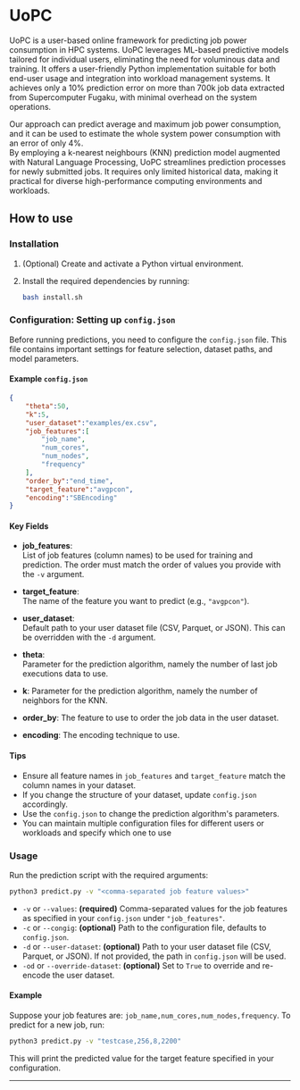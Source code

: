 # UoPC 

UoPC is a user-based online framework for predicting job power consumption in HPC systems. UoPC leverages ML-based predictive models tailored for individual users, eliminating the need for voluminous data and training. It offers a user-friendly Python implementation suitable for both end-user usage and integration into workload management systems.
It achieves only a 10% prediction error on more than 700k job data extracted from Supercomputer Fugaku, with minimal overhead on the system operations. 

Our approach can predict average and maximum job power consumption, and it can be used to estimate the whole system power consumption with an error of only 4%.  
By employing a k-nearest neighbours (KNN) prediction model augmented with Natural Language Processing, UoPC streamlines prediction processes for newly submitted jobs. It requires only limited historical data, making it practical for diverse high-performance computing environments and workloads.

## How to use

### Installation

1. (Optional) Create and activate a Python virtual environment.
2. Install the required dependencies by running:

   ```sh
   bash install.sh
   ```

### Configuration: Setting up `config.json`

Before running predictions, you need to configure the `config.json` file. This file contains important settings for feature selection, dataset paths, and model parameters.

#### Example `config.json`

```json
{
    "theta":50,
    "k":5,
    "user_dataset":"examples/ex.csv",
    "job_features":[
        "job_name",
        "num_cores",
        "num_nodes",
        "frequency"
    ],
    "order_by":"end_time",
    "target_feature":"avgpcon",
    "encoding":"SBEncoding"
}
```

#### Key Fields

- **job_features**:  
  List of job features (column names) to be used for training and prediction. The order must match the order of values you provide with the `-v` argument.

- **target_feature**:  
  The name of the feature you want to predict (e.g., `"avgpcon"`).

- **user_dataset**:  
  Default path to your user dataset file (CSV, Parquet, or JSON). This can be overridden with the `-d` argument.

- **theta**:  
  Parameter for the prediction algorithm, namely the number of last job executions data to use.

- **k**:
  Parameter for the prediction algorithm, namely the number of neighbors for the KNN.

- **order_by**:
  The feature to use to order the job data in the user dataset.
- **encoding**:
  The encoding technique to use.

#### Tips

- Ensure all feature names in `job_features` and `target_feature` match the column names in your dataset.
- If you change the structure of your dataset, update `config.json` accordingly.
- Use the `config.json` to change the prediction algorithm's parameters.
- You can maintain multiple configuration files for different users or workloads and specify which one to use 

### Usage

Run the prediction script with the required arguments:

```sh
python3 predict.py -v "<comma-separated job feature values>" 
```

- `-v` or `--values`: **(required)** Comma-separated values for the job features as specified in your `config.json` under `"job_features"`.
- `-c` or `--congig`: **(optional)** Path to the configuration file, defaults to `config.json`.
- `-d` or `--user-dataset`: **(optional)** Path to your user dataset file (CSV, Parquet, or JSON). If not provided, the path in `config.json` will be used.
- `-od` or `--override-dataset`: **(optional)** Set to `True` to override and re-encode the user dataset.

#### Example

Suppose your job features are: `job_name,num_cores,num_nodes,frequency`. To predict for a new job, run:

```sh
python3 predict.py -v "testcase,256,8,2200"
```

This will print the predicted value for the target feature specified in your configuration.

---

